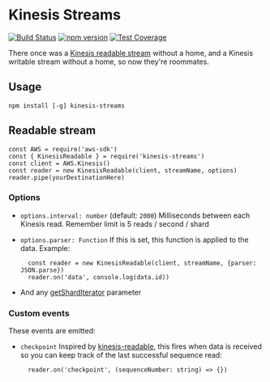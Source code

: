 Kinesis Streams
===============

[![Build Status](https://travis-ci.org/crccheck/kinesis-streams.svg?branch=master)](https://travis-ci.org/crccheck/kinesis-streams)
[![npm version](https://badge.fury.io/js/kinesis-streams.svg)](https://badge.fury.io/js/kinesis-streams)
[![Test Coverage](https://codeclimate.com/github/crccheck/kinesis-streams/badges/coverage.svg)](https://codeclimate.com/github/crccheck/kinesis-streams/coverage)

There once was a [Kinesis readable stream][kinesis-console-consumer] without a
home, and a Kinesis writable stream without a home, so now they're roommates.

Usage
-----

    npm install [-g] kinesis-streams


Readable stream
---------------

    const AWS = require('aws-sdk')
    const { KinesisReadable } = require('kinesis-streams')
    const client = AWS.Kinesis()
    const reader = new KinesisReadable(client, streamName, options)
    reader.pipe(yourDestinationHere)

### Options

* `options.interval: number` (default: `2000`) Milliseconds between each Kinesis read. Remember limit is 5 reads / second / shard
* `options.parser: Function` If this is set, this function is applied to the data. Example:

        const reader = new KinesisReadable(client, streamName, {parser: JSON.parse})
        reader.on('data', console.log(data.id))

* And any [getShardIterator] parameter

### Custom events

These events are emitted:

* `checkpoint` Inspired by [kinesis-readable], this fires when data is received so you can keep track of the last successful sequence read:

        reader.on('checkpoint', (sequenceNumber: string) => {})


  [Kafka quickstart]: http://kafka.apache.org/documentation.html#quickstart_consume
  [getShardIterator]: http://docs.aws.amazon.com/AWSJavaScriptSDK/latest/AWS/Kinesis.html#getShardIterator-property
  [kinesis-console-consumer]: https://github.com/crccheck/kinesis-console-consumer
  [kinesis-readable]: https://github.com/rclark/kinesis-readable
